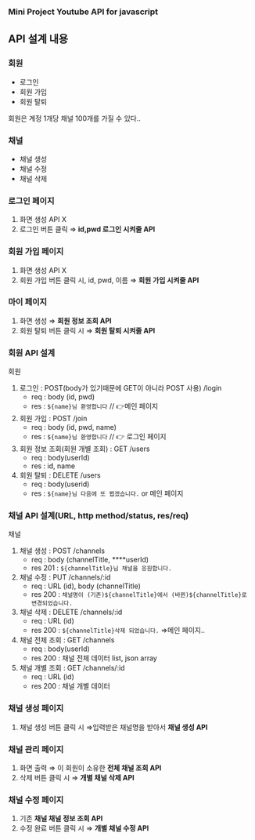 ### Mini Project Youtube API for javascript

## API 설계 내용

### 회원

- 로그인
- 회원 가입
- 회원 탈퇴

회원은 계정 1개당 채널 100개를 가질 수 있다..

### 채널

- 채널 생성
- 채널 수정
- 채널 삭제

### 로그인 페이지

1. 화면 생성 API X
2. 로그인 버튼 클릭 ⇒ **id,pwd 로그인 시켜줄 API**

### 회원 가입 페이지

1. 화면 생성 API X
2. 회원 가입 버튼 클릭 시, id, pwd, 이름 ⇒ **회원 가입 시켜줄 API**

### 마이 페이지

1. 화면 생성 ⇒ **회원 정보 조회 API**
2. 회원 탈퇴 버튼 클릭 시 ⇒ **회원 탈퇴 시켜줄 API**

### 회원 API 설계

회원

1. 로그인 : POST(body가 있기때문에 GET이 아니라 POST 사용) /login
    - req : body (id, pwd)
    - res : `${name}님 환영합니다` // 👉메인 페이지
2. 회원 가입 : POST /join
    - req : body (id, pwd, name)
    - res : `${name}님 환영합니다` // 👉 로그인 페이지
3. 회원 정보 조회(회원 개별 조회) : GET /users
    - req : body(userId)
    - res : id, name
4. 회원 탈퇴 : DELETE /users
    - req : body(userid)
    - res : `${name}님 다음에 또 뵙겠습니다.` or 메인 페이지
    

### 채널 API 설계(URL, http method/status, res/req)

채널

1. 채널 생성 : POST /channels
    - req : body (channelTitle, ****userId)
    - res 201 : `${channelTitle}님 채널을 응원합니다.`
2. 채널 수정 : PUT /channels/:id
    - req : URL (id), body (channelTitle)
    - res 200 : `채널명이 (기존)${channelTitle}에서 (바뀐)${channelTitle}로 변경되었습니다.`
3. 채널 삭제 : DELETE /channels/:id
    - req : URL (id)
    - res 200 : `${channelTitle}삭제 되었습니다.` ⇒메인 페이지..
4. 채널 전체 조회 : GET /channels
    - req : body(userId)
    - res 200 : 채널 전체 데이터 list, json array
5. 채널 개별 조회 : GET /channels/:id
    - req : URL (id)
    - res 200 : 채널 개별 데이터

### 채널 생성 페이지

1. 채널 생성 버튼 클릭 시 ⇒입력받은 채널명을 받아서 **채널 생성 API**

### 채널 관리 페이지

1. 화면 출력 ⇒ 이 회원이 소유한 **전체 채널 조회 API**
2. 삭제 버튼 클릭 시 ⇒ **개별 채널 삭제 API**

### 채널 수정 페이지

1. 기존 **채널 채널 정보 조회 API**
2. 수정 완료 버튼 클릭 시 ⇒ **개별 채널 수정 API**
